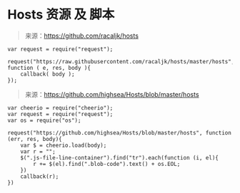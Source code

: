 # Hosts 资源 及 脚本

> 来源：https://github.com/racaljk/hosts
```
var request = require("request");

request("https://raw.githubusercontent.com/racaljk/hosts/master/hosts", function ( e, res, body ){
  	callback( body );
});	
```

> 来源：https://github.com/highsea/Hosts/blob/master/hosts
```
var cheerio = require("cheerio");
var request = require("request");
var os = require("os");

request("https://github.com/highsea/Hosts/blob/master/hosts", function (err, res, body){
	var $ = cheerio.load(body);
    var r = "";	
    $(".js-file-line-container").find("tr").each(function (i, el){
    	r += $(el).find(".blob-code").text() + os.EOL;
    })	
    callback(r);
})
```